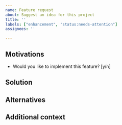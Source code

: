 ```yaml
---
name: Feature request
about: Suggest an idea for this project
title: ''
labels: ["enhancement", "status:needs-attention"]
assignees: ''

---
```


## Motivations

<!-- If your feature request is related to a problem, please describe it. -->

- Would you like to implement this feature? [y/n]

## Solution

<!-- Describe the solution you'd like. -->

## Alternatives

<!-- Describe any alternative solutions or features you've considered. -->

## Additional context

<!-- Add any other context or screenshots about the feature request here. -->
